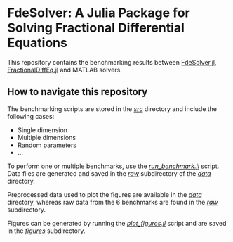 # FdeSolver: A Julia Package for Solving Fractional Differential Equations

This repository contains the benchmarking results between [FdeSolver.jl](https://github.com/JuliaTurkuDataScience/FdeSolver.jl), [FractionalDiffEq.jl](https://github.com/SciFracX/FractionalDiffEq.jl) and MATLAB solvers.

## How to navigate this repository

The benchmarking scripts are stored in the [_src_](https://github.com/JuliaTurkuDataScience/benchmarking_FDE_Matlab_SciFracx/tree/giulio/src/julia) directory and include the following cases:

* Single dimension
* Multiple dimensions
* Random parameters
* ...

To perform one or multiple benchmarks, use the [_run_benchmark.jl_](https://github.com/JuliaTurkuDataScience/2022_Khalighi_FdeSolver/blob/giulio/src/julia/run_benchmark.jl) script. Data files are generated and saved in the [_raw_](https://github.com/JuliaTurkuDataScience/benchmarking_FDE_Matlab_SciFracx/tree/giulio/data/raw) subdirectory of the [_data_](https://github.com/JuliaTurkuDataScience/benchmarking_FDE_Matlab_SciFracx/tree/giulio/data) directory.

Preprocessed data used to plot the figures are available in the [_data_](https://github.com/JuliaTurkuDataScience/benchmarking_FDE_Matlab_SciFracx/tree/giulio/data) directory, whereas raw data from the 6 benchmarks are found in the [_raw_](https://github.com/JuliaTurkuDataScience/benchmarking_FDE_Matlab_SciFracx/tree/giulio/data/raw) subdirectory.

Figures can be generated by running the [_plot_figures.jl_](https://github.com/JuliaTurkuDataScience/benchmarking_FDE_Matlab_SciFracx/blob/giulio/results/plot_figures.jl) script and are saved in the [_figures_](https://github.com/JuliaTurkuDataScience/benchmarking_FDE_Matlab_SciFracx/tree/giulio/results/figures) subdirectory.
